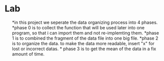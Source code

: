 # Lab
<ul>
*in this project we seperate the data organizing process into 4 phases.
*phase 0 is to collect the function that will be used later into one program, so that i can import them and not re-implemting them.
*phase 1 is to combined the fragment of the data file into one big file.
*phase 2 is to organize the data. to make the data more readable, insert "x" for lost or incorrect datas.
* phase 3 is to get the mean of the data in a fix amount of time.
</ul>
